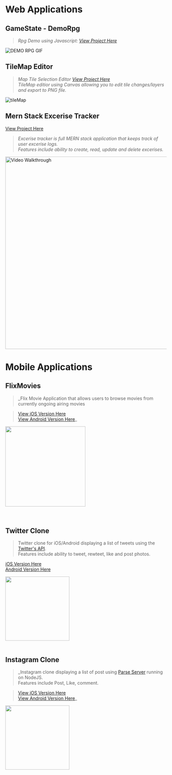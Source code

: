 # Web Applications

## GameState - DemoRpg
>_Rpg Demo using Javascript: [View Project Here](https://kennethli36.github.io/GameState/)_ 

![DEMO RPG GIF](https://media1.giphy.com/media/VUVZMl5j68NkgPrIsY/giphy.gif)

## TileMap Editor
>_Map Tile Selection Editor [View Project Here](https://kennethli36.github.io/TileMap) \
>TileMap editior using Canvas allowing you to edit tile changes/layers and export to PNG file._

![tileMap](https://media4.giphy.com/media/FvYy7EKzMcLBf60rzI/giphy.gif)

## Mern Stack Excerise Tracker 
[View Project Here](https://github.com/Kennethli36/Excerise-Tracker)

>_Excerise tracker is full MERN stack application that keeps track of user excerise logs.   \
>Features include ability to create, read, update and delete excerises._ 

<img src='https://media0.giphy.com/media/8pLKimmQ4fDZgozoSR/giphy.gif' title='Video Walkthrough' width='600' alt='Video Walkthrough' />


# Mobile Applications

## FlixMovies
>_Flix Movie Application that allows users to browse movies from currently ongoing airing movies

>[View iOS Version Here](https://github.com/Kennethli36/FlixMovie) <br />
>[View Android Version Here](https://github.com/Kennethli36/FlixsterAndroid)_

<img src="https://media3.giphy.com/media/rqiTXf4wj4k0K7W60Z/giphy.gif" width=250>

<br>
<br>
<br>

## Twitter Clone

>Twitter clone for iOS/Android displaying a list of tweets using the [Twitter's API](https://developer.twitter.com/en/docs). <br />
>Features include ability to tweet, rewteet, like and post photos.

[iOS Version Here](https://github.com/Kennethli36/TwitterClone) <br />
[Android Version Here](https://github.com/Kennethli36/TwitterCloneAndroid)

<img src='https://media1.giphy.com/media/lZonIp91lY47ipTSk0/giphy.gif' width=200> 

<br>
<br>

## Instagram Clone

>_Instagram clone displaying a list of post using [Parse Server](https://docs.parseplatform.org/parse-server/guide/) running on NodeJS. \
>Features include Post, Like, comment.

>[View iOS Version Here](https://github.com/Kennethli36/InstagramClone) \
>[View Android Version Here](https://github.com/Kennethli36/ParseAndroid)_

<img src='https://media1.giphy.com/media/EtXMeLQZsapVg2NJxD/giphy.gif' width=200>





